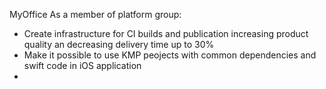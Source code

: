MyOffice
As a member of platform group:
- Create infrastructure for CI builds and publication increasing product quality an decreasing delivery time up to 30%
- Make it possible to use KMP peojects with common dependencies and swift code in iOS application
- 
